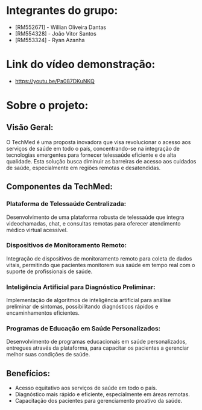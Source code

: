 # Integrantes do grupo:

- [RM552671] - Willian Oliveira Dantas
- [RM554328] - João Vitor Santos
- [RM553324] - Ryan Azanha

# Link do vídeo demonstração:

- https://youtu.be/Pa087DKuNKQ

# Sobre o projeto:

## Visão Geral:

O TechMed é uma proposta inovadora que visa revolucionar o acesso aos serviços de saúde em todo o país, concentrando-se na integração de tecnologias emergentes para fornecer telessaúde eficiente e de alta qualidade. Esta solução busca diminuir as barreiras de acesso aos cuidados de saúde, especialmente em regiões remotas e desatendidas.

## Componentes da TechMed:

### Plataforma de Telessaúde Centralizada:

Desenvolvimento de uma plataforma robusta de telessaúde que integra videochamadas, chat, e consultas remotas para oferecer atendimento médico virtual acessível.

### Dispositivos de Monitoramento Remoto:

Integração de dispositivos de monitoramento remoto para coleta de dados vitais, permitindo que pacientes monitorem sua saúde em tempo real com o suporte de profissionais de saúde.

### Inteligência Artificial para Diagnóstico Preliminar:

Implementação de algoritmos de inteligência artificial para análise preliminar de sintomas, possibilitando diagnósticos rápidos e encaminhamentos eficientes.

### Programas de Educação em Saúde Personalizados:

Desenvolvimento de programas educacionais em saúde personalizados, entregues através da plataforma, para capacitar os pacientes a gerenciar melhor suas condições de saúde.

## Benefícios:

- Acesso equitativo aos serviços de saúde em todo o país.
- Diagnóstico mais rápido e eficiente, especialmente em áreas remotas.
- Capacitação dos pacientes para gerenciamento proativo da saúde.